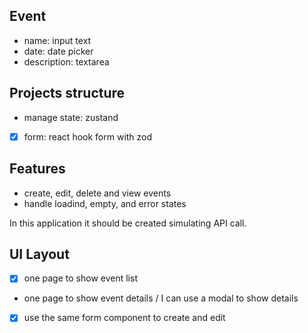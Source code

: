 ## Event
- name: input text
- date: date picker
- description: textarea

## Projects structure

- manage state: zustand
- [x] form: react hook form with zod

## Features

- create, edit, delete and view events
- handle loadind, empty, and error states

In this application it should be created simulating API call.

## UI Layout

- [X] one page to show event list
- one page to show event details / I can use a modal to show details
- [X] use the same form component to create and edit